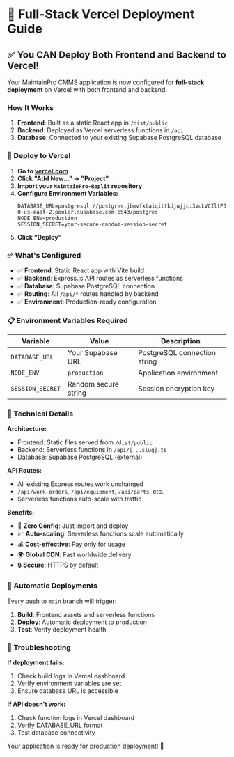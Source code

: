 # 🚀 Full-Stack Vercel Deployment Guide

## ✅ You CAN Deploy Both Frontend and Backend to Vercel!

Your MaintainPro CMMS application is now configured for **full-stack deployment** on Vercel with both frontend and backend.

### How It Works

1. **Frontend**: Built as a static React app in `/dist/public`
2. **Backend**: Deployed as Vercel serverless functions in `/api`
3. **Database**: Connected to your existing Supabase PostgreSQL database

### 🚀 Deploy to Vercel

1. **Go to [vercel.com](https://vercel.com)**
2. **Click "Add New..." → "Project"**
3. **Import your `MaintainPro-Replit` repository**
4. **Configure Environment Variables:**
   ```
   DATABASE_URL=postgresql://postgres.jbmvfxtaiqittkdjwjjc:3vuLVCIltP3YmRhx@aws-0-us-east-2.pooler.supabase.com:6543/postgres
   NODE_ENV=production
   SESSION_SECRET=your-secure-random-session-secret
   ```
5. **Click "Deploy"**

### ✅ What's Configured

- ✅ **Frontend**: Static React app with Vite build
- ✅ **Backend**: Express.js API routes as serverless functions
- ✅ **Database**: Supabase PostgreSQL connection
- ✅ **Routing**: All `/api/*` routes handled by backend
- ✅ **Environment**: Production-ready configuration

### 📋 Environment Variables Required

| Variable | Value | Description |
|----------|-------|-------------|
| `DATABASE_URL` | Your Supabase URL | PostgreSQL connection string |
| `NODE_ENV` | `production` | Application environment |
| `SESSION_SECRET` | Random secure string | Session encryption key |

### 🔧 Technical Details

**Architecture:**
- Frontend: Static files served from `/dist/public`
- Backend: Serverless functions in `/api/[...slug].ts`
- Database: Supabase PostgreSQL (external)

**API Routes:**
- All existing Express routes work unchanged
- `/api/work-orders`, `/api/equipment`, `/api/parts`, etc.
- Serverless functions auto-scale with traffic

**Benefits:**
- 🚀 **Zero Config**: Just import and deploy
- 📈 **Auto-scaling**: Serverless functions scale automatically
- 💰 **Cost-effective**: Pay only for usage
- 🌍 **Global CDN**: Fast worldwide delivery
- 🔒 **Secure**: HTTPS by default

### 🔄 Automatic Deployments

Every push to `main` branch will trigger:
1. **Build**: Frontend assets and serverless functions
2. **Deploy**: Automatic deployment to production
3. **Test**: Verify deployment health

### 🐛 Troubleshooting

**If deployment fails:**
1. Check build logs in Vercel dashboard
2. Verify environment variables are set
3. Ensure database URL is accessible

**If API doesn't work:**
1. Check function logs in Vercel dashboard
2. Verify DATABASE_URL format
3. Test database connectivity

Your application is ready for production deployment! 🎉
